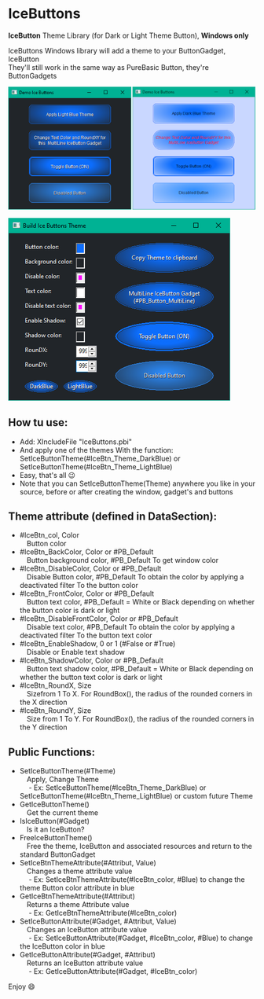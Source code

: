 # IceButtons
**IceButton** Theme Library (for Dark or Light Theme Button), **Windows only**

IceButtons Windows library will add a theme to your ButtonGadget, IceButton<br>
They'll still work in the same way as PureBasic Button, they're ButtonGadgets

![Alt text](/Demo_IceButtons.png?raw=true "Demo Ice Buttons")<br>

![Alt text](/Build_IceButtons_Theme.png?raw=true "Build_IceButtons_Theme")<br>

## __How tu use:__ <br>
- Add: XIncludeFile "IceButtons.pbi"<br>
- And apply one of the themes With the function: SetIceButtonTheme(#IceBtn_Theme_DarkBlue) or SetIceButtonTheme(#IceBtn_Theme_LightBlue)<br>
- Easy, that's all :wink:<br>
- Note that you can SetIceButtonTheme(Theme) anywhere you like in your source, before or after creating the window, gadget's and buttons<br>

## __Theme attribute (defined in DataSection):__ <br>
- #IceBtn_col, Color<br/>
&emsp;Button color
- #IceBtn_BackColor, Color or #PB_Default<br/>
&emsp;Button background color, #PB_Default To get window color
- #IceBtn_DisableColor, Color or #PB_Default<br/>
&emsp;Disable Button color, #PB_Default To obtain the color by applying a deactivated filter To the button color
- #IceBtn_FrontColor, Color or #PB_Default<br/>
&emsp;Button text color, #PB_Default = White or Black depending on whether the button color is dark or light
- #IceBtn_DisableFrontColor, Color or #PB_Default<br/>
&emsp;Disable text color, #PB_Default To obtain the color by applying a deactivated filter To the button text color
- #IceBtn_EnableShadow, 0 or 1 (#False or #True)<br/>
&emsp;Disable or Enable text shadow
- #IceBtn_ShadowColor, Color or #PB_Default<br/>
&emsp;Button text shadow color, #PB_Default = White or Black depending on whether the button text color is dark or light
- #IceBtn_RoundX, Size<br/>
&emsp;Sizefrom 1 To X. For RoundBox(), the radius of the rounded corners in the X direction
- #IceBtn_RoundY, Size<br/>
&emsp;Size from 1 To Y. For RoundBox(), the radius of the rounded corners in the Y direction

## __Public Functions:__ <br>
- SetIceButtonTheme(#Theme)<br/>
&emsp;Apply, Change Theme<br>
&emsp; - Ex: SetIceButtonTheme(#IceBtn_Theme_DarkBlue) or SetIceButtonTheme(#IceBtn_Theme_LightBlue) or custom future Theme<br>
- GetIceButtonTheme()<br/>
&emsp;Get the current theme<br>
- IsIceButton(#Gadget)<br/>
&emsp;Is it an IceButton?<br>
- FreeIceButtonTheme()<br/>
&emsp;Free the theme, IceButton and associated resources and return to the standard ButtonGadget<br>
- SetIceBtnThemeAttribute(#Attribut, Value)<br/>
&emsp;Changes a theme attribute value<br>
&emsp; - Ex: SetIceBtnThemeAttribute(#IceBtn_color, #Blue) to change the theme Button color attribute in blue<br>
- GetIceBtnThemeAttribute(#Attribut)<br/>
&emsp;Returns a theme Attribute value<br>
&emsp; - Ex: GetIceBtnThemeAttribute(#IceBtn_color)<br>
- SetIceButtonAttribute(#Gadget, #Attribut, Value)<br/>
&emsp;Changes an IceButton attribute value<br>
&emsp; - Ex: SetIceButtonAttribute(#Gadget, #IceBtn_color, #Blue) to change the IceButton color in blue<br>
- GetIceButtonAttribute(#Gadget, #Attribut)<br/>
&emsp;Returns an IceButton attribute value<br>
&emsp; - Ex: GetIceButtonAttribute(#Gadget, #IceBtn_color)<br>

Enjoy :smile:
